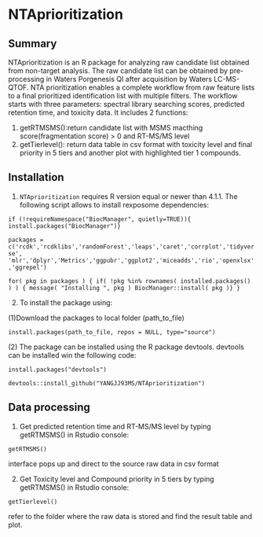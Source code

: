 # **NTAprioritization**
## **Summary**
NTAprioritization is an R package for analyzing raw candidate list obtained from non-target analysis. The raw candidate list can be obtained by pre-processing in Waters Porgenesis QI after acquisition by Waters LC-MS-QTOF. NTA prioritization enables a complete workflow from raw feature lists to a final prioritized identification list with multiple filters. The workflow starts with three parameters: spectral library searching scores, predicted retention time, and toxicity data. It includes 2 functions:
1. getRTMSMS():return candidate list with MSMS macthing score(fragmentation score) > 0 and RT-MS/MS level 
2. getTierlevel(): return data table in csv format with toxicity level and final priority in 5 tiers and another plot with highlighted tier 1 compounds.

## **Installation**
1. `NTAprioritization` requires R version equal or newer than 4.1.1. The following script allows to install rexposome dependencies:

`if (!requireNamespace("BiocManager", quietly=TRUE)){
		install.packages("BiocManager")}`
    
`packages = c('rcdk','rcdklibs','randomForest','leaps','caret','corrplot','tidyverse',
			'mlr','dplyr','Metrics','ggpubr','ggplot2','miceadds','rio','openxlsx','ggrepel')`
               
`for( pkg in packages ) {
		if( !pkg %in% rownames( installed.packages() ) ) {
				message( "Installing ", pkg )
					BiocManager::install( pkg )}
					}`


2. To install the package using: 

(1)Download the packages to local folder (path_to_file)

`install.packages(path_to_file, repos = NULL, type="source")`

(2) The package can be installed using the R package devtools. devtools can be installed win the following code:

`install.packages("devtools")`

`devtools::install_github("YANGJJ93MS/NTAprioritization")`

## **Data processing**
1. Get predicted retention time and RT-MS/MS level by typing getRTMSMS() in Rstudio console:

`getRTMSMS()`

interface pops up and direct to the source raw data in csv format

2. Get Toxicity level and Compound priority in 5 tiers by typing getRTMSMS() in Rstudio console:

`getTierlevel()`

refer to the folder where the raw data is stored and find the result table and plot.
